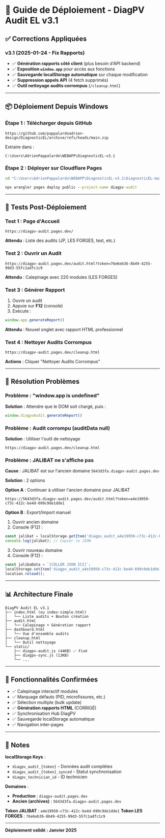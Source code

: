 # 🚀 Guide de Déploiement - DiagPV Audit EL v3.1

## ✅ Corrections Appliquées

### v3.1 (2025-01-24 - Fix Rapports)
- ✅ **Génération rapports côté client** (plus besoin d'API backend)
- ✅ **Exposition `window.app`** pour accès aux fonctions
- ✅ **Sauvegarde localStorage automatique** sur chaque modification
- ✅ **Suppression appels API** (4 fetch supprimés)
- ✅ **Outil nettoyage audits corrompus** (`/cleanup.html`)

---

## 📦 Déploiement Depuis Windows

### Étape 1 : Télécharger depuis GitHub

```
https://github.com/pappalardoadrien-design/DiagnosticEL/archive/refs/heads/main.zip
```

Extraire dans :
```
C:\Users\AdrienPappalardo\WEBAPP\DiagnosticEL-v3.1
```

### Étape 2 : Déployer sur Cloudflare Pages

```cmd
cd "C:\Users\AdrienPappalardo\WEBAPP\DiagnosticEL-v3.1\DiagnosticEL-main"

npx wrangler pages deploy public --project-name diagpv-audit
```

---

## 🧪 Tests Post-Déploiement

### Test 1 : Page d'Accueil
```
https://diagpv-audit.pages.dev/
```
**Attendu** : Liste des audits (JP, LES FORGES, test, etc.)

### Test 2 : Ouvrir un Audit
```
https://diagpv-audit.pages.dev/audit.html?token=76e6eb36-8b49-4255-99d3-55fc1adfc1c9
```
**Attendu** : Calepinage avec 220 modules (LES FORGES)

### Test 3 : Générer Rapport
1. Ouvre un audit
2. Appuie sur **F12** (console)
3. Exécute :
```javascript
window.app.generateReport()
```
**Attendu** : Nouvel onglet avec rapport HTML professionnel

### Test 4 : Nettoyer Audits Corrompus
```
https://diagpv-audit.pages.dev/cleanup.html
```
**Actions** : Cliquer "Nettoyer Audits Corrompus"

---

## 🔧 Résolution Problèmes

### Problème : "window.app is undefined"

**Solution** : Attendre que le DOM soit chargé, puis :
```javascript
window.diagpvAudit.generateReport()
```

### Problème : Audit corrompu (auditData null)

**Solution** : Utiliser l'outil de nettoyage
```
https://diagpv-audit.pages.dev/cleanup.html
```

### Problème : JALIBAT ne s'affiche pas

**Cause** : JALIBAT est sur l'ancien domaine `5643d3fa.diagpv-audit.pages.dev`

**Solution** : 2 options

**Option A** : Continuer à utiliser l'ancien domaine pour JALIBAT
```
https://5643d3fa.diagpv-audit.pages.dev/audit.html?token=a4e19950-c73c-412c-be4d-699c9de1dde1
```

**Option B** : Export/Import manuel

1. Ouvrir ancien domaine
2. Console (F12) :
```javascript
const jalibat = localStorage.getItem('diagpv_audit_a4e19950-c73c-412c-be4d-699c9de1dde1');
console.log(jalibat); // Copier le JSON
```

3. Ouvrir nouveau domaine
4. Console (F12) :
```javascript
const jalibaData = `[COLLER JSON ICI]`;
localStorage.setItem('diagpv_audit_a4e19950-c73c-412c-be4d-699c9de1dde1', jalibaData);
location.reload();
```

---

## 📊 Architecture Finale

```
DiagPV Audit EL v3.1
├── index.html (ou index-simple.html)
│   └── Liste audits + Bouton création
├── audit.html
│   └── Calepinage + Génération rapport
├── dashboard.html
│   └── Vue d'ensemble audits
├── cleanup.html
│   └── Outil nettoyage
└── static/
    ├── diagpv-audit.js (44KB) ✅ Fixé
    ├── diagpv-sync.js (13KB)
    └── ...
```

---

## 🎯 Fonctionnalités Confirmées

- ✅ Calepinage interactif modules
- ✅ Marquage défauts (PID, microfissures, etc.)
- ✅ Sélection multiple (bulk update)
- ✅ **Génération rapports HTML** (CORRIGÉ)
- ✅ Synchronisation Hub DiagPV
- ✅ Sauvegarde localStorage automatique
- ✅ Navigation inter-pages

---

## 📝 Notes

**localStorage Keys** :
- `diagpv_audit_{token}` - Données audit complètes
- `diagpv_audit_{token}_synced` - Statut synchronisation
- `diagpv_technician_id` - ID technicien

**Domaines** :
- **Production** : `diagpv-audit.pages.dev`
- **Ancien (archives)** : `5643d3fa.diagpv-audit.pages.dev`

**Token JALIBAT** : `a4e19950-c73c-412c-be4d-699c9de1dde1`
**Token LES FORGES** : `76e6eb36-8b49-4255-99d3-55fc1adfc1c9`

---

**Déploiement validé : Janvier 2025**
